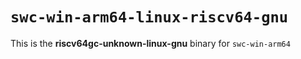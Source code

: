 # `swc-win-arm64-linux-riscv64-gnu`

This is the **riscv64gc-unknown-linux-gnu** binary for `swc-win-arm64`

